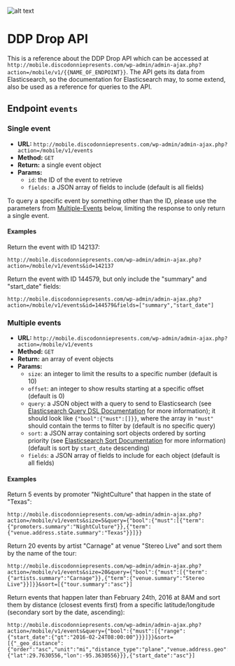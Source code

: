 ![alt text](https://storage.googleapis.com/media.discodonniepresents.com/2016/02/20befc03-disco-donnie-resents-logo-horizontal-000000.png "Disco Donnie Presents")

# DDP Drop API

This is a reference about the DDP Drop API which can be accessed at `http://mobile.discodonniepresents.com/wp-admin/admin-ajax.php?action=/mobile/v1/{{NAME_OF_ENDPOINT}}`. The API gets its data from Elasticsearch, so the documentation for Elasticsearch may, to some extend, also be used as a reference for queries to the API.

## Endpoint `events`

### Single event

* **URL:** `http://mobile.discodonniepresents.com/wp-admin/admin-ajax.php?action=/mobile/v1/events`
* **Method:** `GET`
* **Return:** a single event object
* **Params:**
    * `id`: the ID of the event to retrieve
    * `fields:` a JSON array of fields to include (default is all fields)

To query a specific event by something other than the ID, please use the parameters from [Multiple-Events](#multiple-events) below, limiting the response to only return a single event.

#### Examples

Return the event with ID 142137:

```
http://mobile.discodonniepresents.com/wp-admin/admin-ajax.php?action=/mobile/v1/events&id=142137
```

Return the event with ID 144579, but only include the "summary" and "start_date" fields:

```
http://mobile.discodonniepresents.com/wp-admin/admin-ajax.php?action=/mobile/v1/events&id=144579&fields=["summary","start_date"]
```

### Multiple events

* **URL:** `http://mobile.discodonniepresents.com/wp-admin/admin-ajax.php?action=/mobile/v1/events`
* **Method:** `GET`
* **Return:** an array of event objects
* **Params:**
    * `size`: an integer to limit the results to a specific number (default is 10)
    * `offset`: an integer to show results starting at a specific offset (default is 0)
    * `query`: a JSON object with a query to send to Elasticsearch (see [Elasticsearch Query DSL Documentation](https://www.elastic.co/guide/en/elasticsearch/reference/2.x/query-dsl.html) for more information); it should look like `{"bool":{"must":[]}}`, where the array in `"must"` should contain the terms to filter by (default is no specific query)
    * `sort`: a JSON array containing sort objects ordered by sorting priority (see [Elasticsearch Sort Documentation](https://www.elastic.co/guide/en/elasticsearch/reference/2.x/search-request-sort.html) for more information) (default is sort by `start_date` descending)
    * `fields`: a JSON array of fields to include for each object (default is all fields)

#### Examples

Return 5 events by promoter "NightCulture" that happen in the state of "Texas":

```
http://mobile.discodonniepresents.com/wp-admin/admin-ajax.php?action=/mobile/v1/events&size=5&query={"bool":{"must":[{"term":{"promoters.summary":"NightCulture"}},{"term":{"venue.address.state.summary":"Texas"}}]}}
```

Return 20 events by artist "Carnage" at venue "Stereo Live" and sort them by the name of the tour:

```
http://mobile.discodonniepresents.com/wp-admin/admin-ajax.php?action=/mobile/v1/events&size=20&query={"bool":{"must":[{"term":{"artists.summary":"Carnage"}},{"term":{"venue.summary":"Stereo Live"}}]}}&sort=[{"tour.summary":"asc"}]
```

Return events that happen later than February 24th, 2016 at 8AM and sort them by distance (closest events first) from a specific latitude/longitude (secondary sort by the date, ascending):

```
http://mobile.discodonniepresents.com/wp-admin/admin-ajax.php?action=/mobile/v1/events&query={"bool":{"must":[{"range":{"start_date":{"gt":"2016-02-24T08:00:00"}}}]}}&sort=[{"_geo_distance":{"order":"asc","unit":"mi","distance_type":"plane","venue.address.geo":{"lat":29.7630556,"lon":-95.3630556}}},{"start_date":"asc"}]
```
